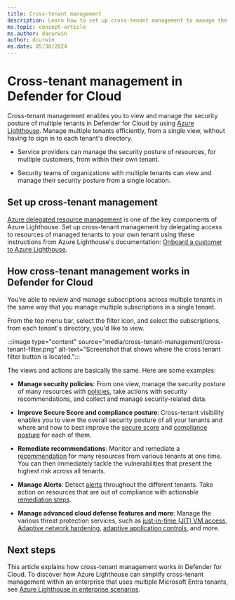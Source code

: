 ```yaml
---
title: Cross-tenant management 
description: Learn how to set up cross-tenant management to manage the security posture of multiple tenants in Defender for Cloud using Azure Lighthouse.
ms.topic: concept-article
ms.author: dacurwin
author: dcurwin
ms.date: 05/30/2024
---
```


# Cross-tenant management in Defender for Cloud

Cross-tenant management enables you to view and manage the security posture of multiple tenants in Defender for Cloud by using [Azure Lighthouse](/azure/lighthouse/overview). Manage multiple tenants efficiently, from a single view, without having to sign in to each tenant's directory.

- Service providers can manage the security posture of resources, for multiple customers, from within their own tenant.

- Security teams of organizations with multiple tenants can view and manage their security posture from a single location.

## Set up cross-tenant management

[Azure delegated resource management](/azure/lighthouse/concepts/architecture) is one of the key components of Azure Lighthouse. Set up cross-tenant management by delegating access to resources of managed tenants to your own tenant using these instructions from Azure Lighthouse's documentation: [Onboard a customer to Azure Lighthouse](/azure/lighthouse/how-to/onboard-customer).

## How cross-tenant management works in Defender for Cloud

You're able to review and manage subscriptions across multiple tenants in the same way that you manage multiple subscriptions in a single tenant.

From the top menu bar, select the filter icon, and select the subscriptions, from each tenant's directory, you'd like to view.

:::image type="content" source="media/cross-tenant-management/cross-tenant-filter.png" alt-text="Screenshot that shows where the cross tenant filter button is located.":::

The views and actions are basically the same. Here are some examples:

- **Manage security policies**: From one view, manage the security posture of many resources with [policies](tutorial-security-policy.md), take actions with security recommendations, and collect and manage security-related data.
- **Improve Secure Score and compliance posture**: Cross-tenant visibility enables you to view the overall security posture of all your tenants and where and how to best improve the [secure score](secure-score-security-controls.md) and [compliance posture](regulatory-compliance-dashboard.md) for each of them.
- **Remediate recommendations**: Monitor and remediate a [recommendation](review-security-recommendations.md) for many resources from various tenants at one time. You can then immediately tackle the vulnerabilities that present the highest risk across all tenants.
- **Manage Alerts**: Detect [alerts](alerts-overview.md) throughout the different tenants. Take action on resources that are out of compliance with actionable [remediation steps](managing-and-responding-alerts.yml).

- **Manage advanced cloud defense features and more**: Manage the various threat protection services, such as [just-in-time (JIT) VM access](just-in-time-access-usage.yml), [Adaptive network hardening](adaptive-network-hardening.md), [adaptive application controls](adaptive-application-controls.md), and more.

## Next steps

This article explains how cross-tenant management works in Defender for Cloud. To discover how Azure Lighthouse can simplify cross-tenant management within an enterprise that uses multiple Microsoft Entra tenants, see [Azure Lighthouse in enterprise scenarios](/azure/lighthouse/concepts/enterprise).
